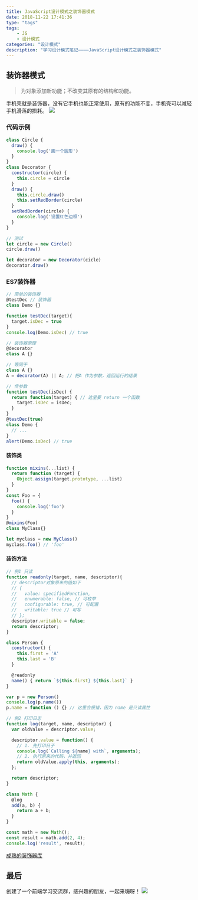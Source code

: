 ```yaml
---
title: JavaScript设计模式之装饰器模式
date: 2018-11-22 17:41:36
type: "tags"
tags:
	- JS
	- 设计模式
categories: "设计模式"
description: "学习设计模式笔记————JavaScript设计模式之装饰器模式"
---
```

## 装饰器模式

> 为对象添加新功能；不改变其原有的结构和功能。

手机壳就是装饰器，没有它手机也能正常使用，原有的功能不变，手机壳可以减轻手机滑落的损耗。
![](https://i.imgur.com/16vwyqI.png)

### 代码示例

```javascript
class Circle {
  draw() {
    console.log('画一个圆形')
  }
}
class Decorator {
  constructor(circle) {
    this.circle = circle
  }
  draw() {
    this.circle.draw()
    this.setRedBorder(circle)
  }
  setRedBorder(circle) {
    console.log('设置红色边框')
  }
}

// 测试
let circle = new Circle()
circle.draw()

let decorator = new Decorator(cicle)
decorator.draw()
```

### ES7装饰器

```javascript
// 简单的装饰器
@testDec // 装饰器
class Demo {}

function testDec(target){
  target.isDec = true
}
console.log(Demo.isDec) // true
```

```javascript
// 装饰器原理
@decorator
class A {}

// 等同于
class A {}
A = decorator(A) || A; // 把A 作为参数，返回运行的结果
```

```javascript
// 传参数
function testDec(isDec) {
  return function(target) { // 这里要 return 一个函数
    target.isDec = isDec;
  }
}
@testDec(true)
class Demo {
  // ...
}
alert(Demo.isDec) // true
```
#### 装饰类
```javascript
function mixins(...list) {
  return function (target) {
    Object.assign(target.prototype, ...list)
  }
}
const Foo = {
  foo() {
    console.log('foo')
  }
}
@mixins(Foo)
class MyClass{}

let myclass = new MyClass()
myclass.foo() // 'foo'
```
#### 装饰方法

```javascript
// 例1 只读
function readonly(target, name, descriptor){
  // descriptor对象原来的值如下
  // {
  //   value: specifiedFunction,
  //   enumerable: false, // 可枚举
  //   configurable: true, // 可配置
  //   writable: true // 可写
  // };
  descriptor.writable = false;
  return descriptor;
}

class Person {
  constructor() {
    this.first = 'A'
    this.last = 'B'
  }

  @readonly
  name() { return `${this.first} ${this.last}` }
}

var p = new Person()
console.log(p.name())
p.name = function () {} // 这里会报错，因为 name 是只读属性
```

```javascript
// 例2 打印日志
function log(target, name, descriptor) {
  var oldValue = descriptor.value;

  descriptor.value = function() {
    // 1. 先打印日子
    console.log(`Calling ${name} with`, arguments);
    // 2. 执行原来的代码，并返回
    return oldValue.apply(this, arguments);
  };

  return descriptor;
}

class Math {
  @log
  add(a, b) {
    return a + b;
  }
}

const math = new Math();
const result = math.add(2, 4);
console.log('result', result);
```

[成熟的装饰器库](https://github.com/jayphelps/core-decorators)

## 最后

创建了一个前端学习交流群，感兴趣的朋友，一起来嗨呀！
![](<https://image-static.segmentfault.com/207/665/2076650181-5bfe3d1a48e89_articlex>)